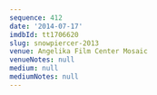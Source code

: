```yaml
---
sequence: 412
date: '2014-07-17'
imdbId: tt1706620
slug: snowpiercer-2013
venue: Angelika Film Center Mosaic
venueNotes: null
medium: null
mediumNotes: null
---
```


